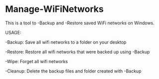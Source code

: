 # Manage-WiFiNetworks
This is a tool to -Backup and -Restore saved WiFi networks on Windows.


USAGE: 

-Backup: Save all wifi networks to a folder on your desktop

-Restore: Restore all wifi networks that were backed up using -Backup

-Wipe: Forget all wifi networks

-Cleanup: Delete the backup files and folder created with -Backup
